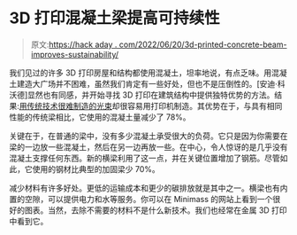 # 3D 打印混凝土梁提高可持续性

> 原文:[https://hack aday . com/2022/06/20/3d-printed-concrete-beam-improves-sustainability/](https://hackaday.com/2022/06/20/3d-printed-concrete-beam-improves-sustainability/)

我们见过的许多 3D 打印房屋和结构都使用混凝土，坦率地说，有点乏味。用混凝土建造大广场并不困难，虽然我们肯定有一些好处，但也不是压倒性的。[安迪·科沃德]显然也有同感，并开始寻找 3D 打印在建筑结构中提供独特优势的方法。结果:[用传统技术很难制造的光束](https://www.treehugger.com/minimass-3d-printed-solution-to-problem-5409561)却很容易用打印机制造。其优势在于，与具有相同性能的传统梁相比，它使用的混凝土量减少了 78%。

关键在于，在普通的梁中，没有多少混凝土承受很大的负荷。它只是因为你需要在梁的一边放一些混凝土，然后在另一边再放一些。在中心，令人惊讶的是几乎没有混凝土支撑任何东西。新的横梁利用了这一点，并在关键位置增加了钢筋。尽管如此，它使用的钢材比典型的加固梁少 70%。

减少材料有许多好处。更低的运输成本和更少的碳排放就是其中之一。横梁也有内置的空隙，可以提供电力和水等服务。你可以在 Minimass 的网站上看到一个很好的图表。当然，去除不需要的材料不是什么新技术。我们也经常在金属 3D 打印中看到它。